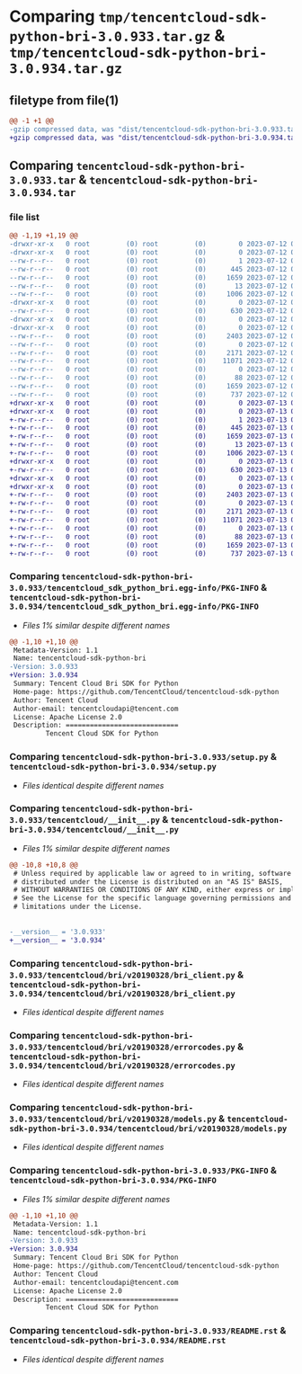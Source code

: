 # Comparing `tmp/tencentcloud-sdk-python-bri-3.0.933.tar.gz` & `tmp/tencentcloud-sdk-python-bri-3.0.934.tar.gz`

## filetype from file(1)

```diff
@@ -1 +1 @@
-gzip compressed data, was "dist/tencentcloud-sdk-python-bri-3.0.933.tar", last modified: Wed Jul 12 00:20:45 2023, max compression
+gzip compressed data, was "dist/tencentcloud-sdk-python-bri-3.0.934.tar", last modified: Thu Jul 13 00:16:22 2023, max compression
```

## Comparing `tencentcloud-sdk-python-bri-3.0.933.tar` & `tencentcloud-sdk-python-bri-3.0.934.tar`

### file list

```diff
@@ -1,19 +1,19 @@
-drwxr-xr-x   0 root         (0) root         (0)        0 2023-07-12 00:20:45.000000 tencentcloud-sdk-python-bri-3.0.933/
-drwxr-xr-x   0 root         (0) root         (0)        0 2023-07-12 00:20:45.000000 tencentcloud-sdk-python-bri-3.0.933/tencentcloud_sdk_python_bri.egg-info/
--rw-r--r--   0 root         (0) root         (0)        1 2023-07-12 00:20:45.000000 tencentcloud-sdk-python-bri-3.0.933/tencentcloud_sdk_python_bri.egg-info/dependency_links.txt
--rw-r--r--   0 root         (0) root         (0)      445 2023-07-12 00:20:45.000000 tencentcloud-sdk-python-bri-3.0.933/tencentcloud_sdk_python_bri.egg-info/SOURCES.txt
--rw-r--r--   0 root         (0) root         (0)     1659 2023-07-12 00:20:45.000000 tencentcloud-sdk-python-bri-3.0.933/tencentcloud_sdk_python_bri.egg-info/PKG-INFO
--rw-r--r--   0 root         (0) root         (0)       13 2023-07-12 00:20:45.000000 tencentcloud-sdk-python-bri-3.0.933/tencentcloud_sdk_python_bri.egg-info/top_level.txt
--rw-r--r--   0 root         (0) root         (0)     1006 2023-07-12 00:20:45.000000 tencentcloud-sdk-python-bri-3.0.933/setup.py
-drwxr-xr-x   0 root         (0) root         (0)        0 2023-07-12 00:20:45.000000 tencentcloud-sdk-python-bri-3.0.933/tencentcloud/
--rw-r--r--   0 root         (0) root         (0)      630 2023-07-12 00:20:45.000000 tencentcloud-sdk-python-bri-3.0.933/tencentcloud/__init__.py
-drwxr-xr-x   0 root         (0) root         (0)        0 2023-07-12 00:20:45.000000 tencentcloud-sdk-python-bri-3.0.933/tencentcloud/bri/
-drwxr-xr-x   0 root         (0) root         (0)        0 2023-07-12 00:20:45.000000 tencentcloud-sdk-python-bri-3.0.933/tencentcloud/bri/v20190328/
--rw-r--r--   0 root         (0) root         (0)     2403 2023-07-12 00:20:45.000000 tencentcloud-sdk-python-bri-3.0.933/tencentcloud/bri/v20190328/bri_client.py
--rw-r--r--   0 root         (0) root         (0)        0 2023-07-12 00:20:45.000000 tencentcloud-sdk-python-bri-3.0.933/tencentcloud/bri/v20190328/__init__.py
--rw-r--r--   0 root         (0) root         (0)     2171 2023-07-12 00:20:45.000000 tencentcloud-sdk-python-bri-3.0.933/tencentcloud/bri/v20190328/errorcodes.py
--rw-r--r--   0 root         (0) root         (0)    11071 2023-07-12 00:20:45.000000 tencentcloud-sdk-python-bri-3.0.933/tencentcloud/bri/v20190328/models.py
--rw-r--r--   0 root         (0) root         (0)        0 2023-07-12 00:20:45.000000 tencentcloud-sdk-python-bri-3.0.933/tencentcloud/bri/__init__.py
--rw-r--r--   0 root         (0) root         (0)       88 2023-07-12 00:20:45.000000 tencentcloud-sdk-python-bri-3.0.933/setup.cfg
--rw-r--r--   0 root         (0) root         (0)     1659 2023-07-12 00:20:45.000000 tencentcloud-sdk-python-bri-3.0.933/PKG-INFO
--rw-r--r--   0 root         (0) root         (0)      737 2023-07-12 00:20:45.000000 tencentcloud-sdk-python-bri-3.0.933/README.rst
+drwxr-xr-x   0 root         (0) root         (0)        0 2023-07-13 00:16:22.000000 tencentcloud-sdk-python-bri-3.0.934/
+drwxr-xr-x   0 root         (0) root         (0)        0 2023-07-13 00:16:22.000000 tencentcloud-sdk-python-bri-3.0.934/tencentcloud_sdk_python_bri.egg-info/
+-rw-r--r--   0 root         (0) root         (0)        1 2023-07-13 00:16:22.000000 tencentcloud-sdk-python-bri-3.0.934/tencentcloud_sdk_python_bri.egg-info/dependency_links.txt
+-rw-r--r--   0 root         (0) root         (0)      445 2023-07-13 00:16:22.000000 tencentcloud-sdk-python-bri-3.0.934/tencentcloud_sdk_python_bri.egg-info/SOURCES.txt
+-rw-r--r--   0 root         (0) root         (0)     1659 2023-07-13 00:16:22.000000 tencentcloud-sdk-python-bri-3.0.934/tencentcloud_sdk_python_bri.egg-info/PKG-INFO
+-rw-r--r--   0 root         (0) root         (0)       13 2023-07-13 00:16:22.000000 tencentcloud-sdk-python-bri-3.0.934/tencentcloud_sdk_python_bri.egg-info/top_level.txt
+-rw-r--r--   0 root         (0) root         (0)     1006 2023-07-13 00:16:22.000000 tencentcloud-sdk-python-bri-3.0.934/setup.py
+drwxr-xr-x   0 root         (0) root         (0)        0 2023-07-13 00:16:22.000000 tencentcloud-sdk-python-bri-3.0.934/tencentcloud/
+-rw-r--r--   0 root         (0) root         (0)      630 2023-07-13 00:16:22.000000 tencentcloud-sdk-python-bri-3.0.934/tencentcloud/__init__.py
+drwxr-xr-x   0 root         (0) root         (0)        0 2023-07-13 00:16:22.000000 tencentcloud-sdk-python-bri-3.0.934/tencentcloud/bri/
+drwxr-xr-x   0 root         (0) root         (0)        0 2023-07-13 00:16:22.000000 tencentcloud-sdk-python-bri-3.0.934/tencentcloud/bri/v20190328/
+-rw-r--r--   0 root         (0) root         (0)     2403 2023-07-13 00:16:22.000000 tencentcloud-sdk-python-bri-3.0.934/tencentcloud/bri/v20190328/bri_client.py
+-rw-r--r--   0 root         (0) root         (0)        0 2023-07-13 00:16:22.000000 tencentcloud-sdk-python-bri-3.0.934/tencentcloud/bri/v20190328/__init__.py
+-rw-r--r--   0 root         (0) root         (0)     2171 2023-07-13 00:16:22.000000 tencentcloud-sdk-python-bri-3.0.934/tencentcloud/bri/v20190328/errorcodes.py
+-rw-r--r--   0 root         (0) root         (0)    11071 2023-07-13 00:16:22.000000 tencentcloud-sdk-python-bri-3.0.934/tencentcloud/bri/v20190328/models.py
+-rw-r--r--   0 root         (0) root         (0)        0 2023-07-13 00:16:22.000000 tencentcloud-sdk-python-bri-3.0.934/tencentcloud/bri/__init__.py
+-rw-r--r--   0 root         (0) root         (0)       88 2023-07-13 00:16:22.000000 tencentcloud-sdk-python-bri-3.0.934/setup.cfg
+-rw-r--r--   0 root         (0) root         (0)     1659 2023-07-13 00:16:22.000000 tencentcloud-sdk-python-bri-3.0.934/PKG-INFO
+-rw-r--r--   0 root         (0) root         (0)      737 2023-07-13 00:16:22.000000 tencentcloud-sdk-python-bri-3.0.934/README.rst
```

### Comparing `tencentcloud-sdk-python-bri-3.0.933/tencentcloud_sdk_python_bri.egg-info/PKG-INFO` & `tencentcloud-sdk-python-bri-3.0.934/tencentcloud_sdk_python_bri.egg-info/PKG-INFO`

 * *Files 1% similar despite different names*

```diff
@@ -1,10 +1,10 @@
 Metadata-Version: 1.1
 Name: tencentcloud-sdk-python-bri
-Version: 3.0.933
+Version: 3.0.934
 Summary: Tencent Cloud Bri SDK for Python
 Home-page: https://github.com/TencentCloud/tencentcloud-sdk-python
 Author: Tencent Cloud
 Author-email: tencentcloudapi@tencent.com
 License: Apache License 2.0
 Description: ============================
         Tencent Cloud SDK for Python
```

### Comparing `tencentcloud-sdk-python-bri-3.0.933/setup.py` & `tencentcloud-sdk-python-bri-3.0.934/setup.py`

 * *Files identical despite different names*

### Comparing `tencentcloud-sdk-python-bri-3.0.933/tencentcloud/__init__.py` & `tencentcloud-sdk-python-bri-3.0.934/tencentcloud/__init__.py`

 * *Files 1% similar despite different names*

```diff
@@ -10,8 +10,8 @@
 # Unless required by applicable law or agreed to in writing, software
 # distributed under the License is distributed on an "AS IS" BASIS,
 # WITHOUT WARRANTIES OR CONDITIONS OF ANY KIND, either express or implied.
 # See the License for the specific language governing permissions and
 # limitations under the License.
 
 
-__version__ = '3.0.933'
+__version__ = '3.0.934'
```

### Comparing `tencentcloud-sdk-python-bri-3.0.933/tencentcloud/bri/v20190328/bri_client.py` & `tencentcloud-sdk-python-bri-3.0.934/tencentcloud/bri/v20190328/bri_client.py`

 * *Files identical despite different names*

### Comparing `tencentcloud-sdk-python-bri-3.0.933/tencentcloud/bri/v20190328/errorcodes.py` & `tencentcloud-sdk-python-bri-3.0.934/tencentcloud/bri/v20190328/errorcodes.py`

 * *Files identical despite different names*

### Comparing `tencentcloud-sdk-python-bri-3.0.933/tencentcloud/bri/v20190328/models.py` & `tencentcloud-sdk-python-bri-3.0.934/tencentcloud/bri/v20190328/models.py`

 * *Files identical despite different names*

### Comparing `tencentcloud-sdk-python-bri-3.0.933/PKG-INFO` & `tencentcloud-sdk-python-bri-3.0.934/PKG-INFO`

 * *Files 1% similar despite different names*

```diff
@@ -1,10 +1,10 @@
 Metadata-Version: 1.1
 Name: tencentcloud-sdk-python-bri
-Version: 3.0.933
+Version: 3.0.934
 Summary: Tencent Cloud Bri SDK for Python
 Home-page: https://github.com/TencentCloud/tencentcloud-sdk-python
 Author: Tencent Cloud
 Author-email: tencentcloudapi@tencent.com
 License: Apache License 2.0
 Description: ============================
         Tencent Cloud SDK for Python
```

### Comparing `tencentcloud-sdk-python-bri-3.0.933/README.rst` & `tencentcloud-sdk-python-bri-3.0.934/README.rst`

 * *Files identical despite different names*

